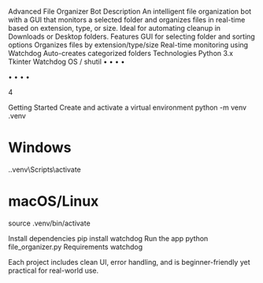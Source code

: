 Advanced File Organizer Bot
Description
An intelligent file organization bot with a GUI that monitors a selected folder and organizes files in real-time
based on extension, type, or size. Ideal for automating cleanup in Downloads or Desktop folders.
Features
GUI for selecting folder and sorting options
Organizes files by extension/type/size
Real-time monitoring using Watchdog
Auto-creates categorized folders
Technologies
Python 3.x
Tkinter
Watchdog
OS / shutil
•
•
•
•

•
•
•
•

4

Getting Started
Create and activate a virtual environment
python -m venv .venv
# Windows
.\.venv\Scripts\activate
# macOS/Linux
source .venv/bin/activate

Install dependencies
pip install watchdog
Run the app
python file_organizer.py
Requirements
watchdog

Each project includes clean UI, error handling, and is beginner-friendly yet practical for real-world use.
